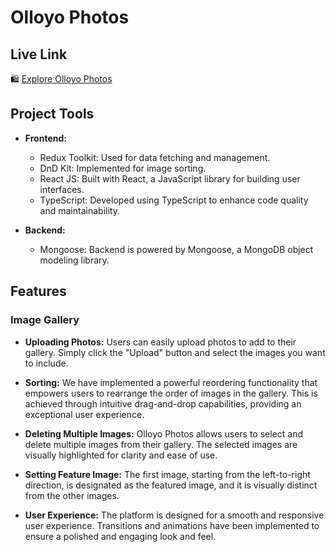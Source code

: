 # Olloyo Photos

## Live Link

🛍️ [Explore Olloyo Photos](https://olloyophotos.web.app/)

## Project Tools

- **Frontend:**

  - Redux Toolkit: Used for data fetching and management.
  - DnD Kit: Implemented for image sorting.
  - React JS: Built with React, a JavaScript library for building user interfaces.
  - TypeScript: Developed using TypeScript to enhance code quality and maintainability.

- **Backend:**
  - Mongoose: Backend is powered by Mongoose, a MongoDB object modeling library.

## Features

### Image Gallery

- **Uploading Photos:** Users can easily upload photos to add to their gallery. Simply click the "Upload" button and select the images you want to include.

- **Sorting:** We have implemented a powerful reordering functionality that empowers users to rearrange the order of images in the gallery. This is achieved through intuitive drag-and-drop capabilities, providing an exceptional user experience.

- **Deleting Multiple Images:** Olloyo Photos allows users to select and delete multiple images from their gallery. The selected images are visually highlighted for clarity and ease of use.

- **Setting Feature Image:** The first image, starting from the left-to-right direction, is designated as the featured image, and it is visually distinct from the other images.

- **User Experience:** The platform is designed for a smooth and responsive user experience. Transitions and animations have been implemented to ensure a polished and engaging look and feel.
